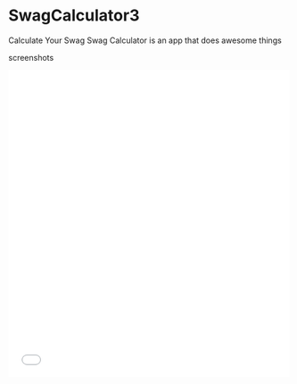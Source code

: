 # SwagCalculator3
Calculate Your Swag
Swag Calculator is an app that does awesome things

screenshots

<iframe class="imgur-album" width="100%" height="550" frameborder="0" src="//imgur.com/a/HbMWg/embed"></iframe>
